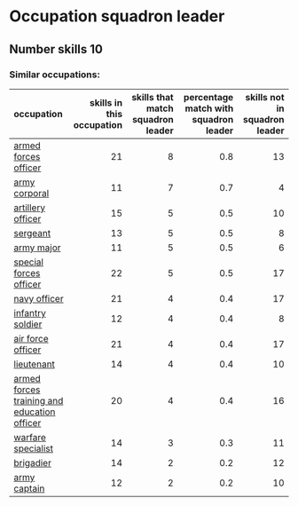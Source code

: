# Occupation squadron leader
## Number skills 10
### Similar occupations:
| occupation                                                                                    |   skills in this occupation |   skills that match squadron leader |   percentage match with squadron leader |   skills not in squadron leader |
|:----------------------------------------------------------------------------------------------|----------------------------:|------------------------------------:|----------------------------------------:|--------------------------------:|
| [armed forces officer](armed_forces_officer.md)                                               |                          21 |                                   8 |                                     0.8 |                              13 |
| [army corporal](army_corporal.md)                                                             |                          11 |                                   7 |                                     0.7 |                               4 |
| [artillery officer](artillery_officer.md)                                                     |                          15 |                                   5 |                                     0.5 |                              10 |
| [sergeant](sergeant.md)                                                                       |                          13 |                                   5 |                                     0.5 |                               8 |
| [army major](army_major.md)                                                                   |                          11 |                                   5 |                                     0.5 |                               6 |
| [special forces officer](special_forces_officer.md)                                           |                          22 |                                   5 |                                     0.5 |                              17 |
| [navy officer](navy_officer.md)                                                               |                          21 |                                   4 |                                     0.4 |                              17 |
| [infantry soldier](infantry_soldier.md)                                                       |                          12 |                                   4 |                                     0.4 |                               8 |
| [air force officer](air_force_officer.md)                                                     |                          21 |                                   4 |                                     0.4 |                              17 |
| [lieutenant](lieutenant.md)                                                                   |                          14 |                                   4 |                                     0.4 |                              10 |
| [armed forces training and education officer](armed_forces_training_and_education_officer.md) |                          20 |                                   4 |                                     0.4 |                              16 |
| [warfare specialist](warfare_specialist.md)                                                   |                          14 |                                   3 |                                     0.3 |                              11 |
| [brigadier](brigadier.md)                                                                     |                          14 |                                   2 |                                     0.2 |                              12 |
| [army captain](army_captain.md)                                                               |                          12 |                                   2 |                                     0.2 |                              10 |

